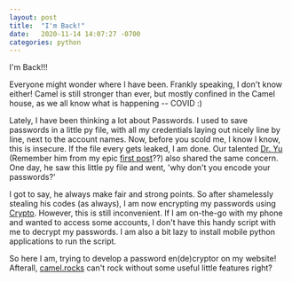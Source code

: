```yaml
---
layout: post
title:  "I'm Back!"
date:   2020-11-14 14:07:27 -0700
categories: python
---
```


I'm Back!!!

Everyone might wonder where I have been. Frankly speaking, I don't know either! Camel is still stronger than ever, but mostly confined in the Camel house, as we all know what is happening -- COVID :)

Lately, I have been thinking a lot about Passwords. I used to save passwords in a little py file, with all my credentials laying out nicely line by line, next to the account names. Now, before you scold me, I know I know, this is insecure. If the file every gets leaked, I am done. Our talented [Dr. Yu](https://l.etranger.me/) (Remember him from my epic [first post](https://camel.rocks/introduction/2020/06/28/new-start.html)??) also shared the same concern. One day, he saw this little py file and went, 'why don't you encode your passwords?'

I got to say, he always make fair and strong points. So after shamelessly stealing his codes (as always), I am now encrypting my passwords using [Crypto](https://pypi.org/project/pycrypto/). However, this is still inconvenient. If I am on-the-go with my phone and wanted to access some accounts, I don't have this handy script with me to decrypt my passwords. I am also a bit lazy to install mobile python applications to run the script.

So here I am, trying to develop a password en(de)cryptor on my website! Afterall, [camel.rocks](camel.rocks) can't rock without some useful little features right?
